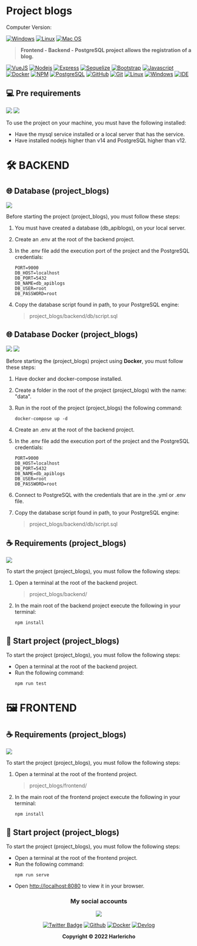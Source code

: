 # Project blogs

Computer Version:

[![Windows](https://img.shields.io/badge/Windows-0078D6?style=for-the-badge&logo=windows&logoColor=white)](https://www.microsoft.com/es-es/windows/windows-11?r=1)
[![Linux](https://img.shields.io/badge/Linux-FF6600?style=for-the-badge&logo=linux&logoColor=white)](https://ubuntu.com/)
[![Mac OS](https://img.shields.io/badge/mac%20os-000000?style=for-the-badge&logo=macos&logoColor=F0F0F0)](https://www.apple.com/la/mac/)

> <strong> Frontend - Backend - PostgreSQL project allows the registration of a blog.</strong>

[![VueJS](https://img.shields.io/badge/Vue.js-35495E?style=for-the-badge&logo=vue.js&logoColor=4FC08D)](https://cli.vuejs.org/)
[![Nodejs](https://img.shields.io/badge/Node.js-339933?style=for-the-badge&logo=nodedotjs&logoColor=white)](https://nodejs.org/es/)
[![Express](https://img.shields.io/badge/Express.js-404D59?style=for-the-badge&logo=express)](https://expressjs.com/es/)
[![Sequelize](https://img.shields.io/badge/Sequelize-52B0E7?style=for-the-badge&logo=Sequelize&logoColor=white)](https://sequelize.org/)
[![Bootstrap](https://img.shields.io/badge/Bootstrap-563D7C?style=for-the-badge&logo=bootstrap&logoColor=white)](https://getbootstrap.com/)
[![Javascript](https://img.shields.io/badge/JavaScript-323330?style=for-the-badge&logo=javascript&logoColor=F7DF1E)](https://www.javascript.com/)
[![Docker](https://img.shields.io/badge/Docker-2496ED?style=for-the-badge&logo=docker&logoColor=white)](https://www.docker.com/)
[![NPM](https://img.shields.io/badge/npm-CB3837?style=for-the-badge&logo=npm&logoColor=white)](https://www.npmjs.com/)
[![PostgreSQL](https://img.shields.io/badge/PostgreSQL-316192?style=for-the-badge&logo=postgresql&logoColor=white)](https://www.postgresql.org/)
[![GitHub](https://img.shields.io/badge/GitHub-100000?style=for-the-badge&logo=github&logoColor=white)](https://github.com/)
[![Git](https://img.shields.io/badge/Git-E34F26?style=for-the-badge&logo=git&logoColor=white)](https://git-scm.com/)
[![Linux](https://img.shields.io/badge/Linux-FF6600?style=for-the-badge&logo=linux&logoColor=white)](https://www.linux.org/)
[![Windows](https://img.shields.io/badge/Windows-017AD7?style=for-the-badge&logo=windows&logoColor=white)](https://www.microsoft.com/es-es/windows/windows-11?r=1)
[![IDE](https://img.shields.io/badge/Visual_studio_code-0078D4?style=for-the-badge&logo=visual%20studio%20code&logoColor=white)](https://code.visualstudio.com/)

## 💻 Pre requirements

<img src="https://img.shields.io/badge/Node.js-339933?style=for-the-badge&logo=nodedotjs&logoColor=white" />
<img src="https://img.shields.io/badge/PostgreSQL-316192?style=for-the-badge&logo=postgresql&logoColor=white" />

To use the project on your machine, you must have the following installed:

- Have the mysql service installed or a local server that has the service.
- Have installed nodejs higher than v14 and PostgreSQL higher than v12.

# 🛠️ BACKEND

## 🌐 Database (project_blogs)

<img src="https://img.shields.io/badge/PostgreSQL-316192?style=for-the-badge&logo=postgresql&logoColor=white" />

Before starting the project (project_blogs), you must follow these steps:

1. You must have created a database (db_apiblogs), on your local server.
2. Create an .env at the root of the backend project.
3. In the .env file add the execution port of the project and the PostgreSQL credentials:

   ```
   PORT=9000
   DB_HOST=localhost
   DB_PORT=5432
   DB_NAME=db_apiblogs
   DB_USER=root
   DB_PASSWORD=root
   ```

4. Copy the database script found in path, to your PostgreSQL engine:

   > project_blogs/backend/db/script.sql

## 🌐 Database Docker (project_blogs)

<img src="https://img.shields.io/badge/Docker-2496ED?style=for-the-badge&logo=docker&logoColor=white" />
<img src="https://img.shields.io/badge/PostgreSQL-316192?style=for-the-badge&logo=postgresql&logoColor=white" />

Before starting the (project_blogs) project using <strong>Docker</strong>, you must follow these steps:

1. Have docker and docker-compose installed.
2. Create a folder in the root of the project (project_blogs) with the name: "data".
3. Run in the root of the project (project_blogs) the following command:

   ```
   docker-compose up -d
   ```

4. Create an .env at the root of the backend project.
5. In the .env file add the execution port of the project and the PostgreSQL credentials:

   ```
   PORT=9000
   DB_HOST=localhost
   DB_PORT=5432
   DB_NAME=db_apiblogs
   DB_USER=root
   DB_PASSWORD=root
   ```

6. Connect to PostgreSQL with the credentials that are in the .yml or .env file.
7. Copy the database script found in path, to your PostgreSQL engine:

   > project_blogs/backend/db/script.sql

## ☕ Requirements (project_blogs)

<img src="https://img.shields.io/badge/Node.js-339933?style=for-the-badge&logo=nodedotjs&logoColor=white" />

To start the project (project_blogs), you must follow the following steps:

1. Open a terminal at the root of the backend project.
   > project_blogs/backend/
2. In the main root of the backend project execute the following in your terminal:
   ```
   npm install
   ```

## 🚀 Start project (project_blogs)

To start the project (project_blogs), you must follow the following steps:

- Open a terminal at the root of the backend project.
- Run the following command:
  ```
  npm run test
  ```

# 🖼️ FRONTEND

## ☕ Requirements (project_blogs)

<img src="https://img.shields.io/badge/Vue.js-35495E?style=for-the-badge&logo=vue.js&logoColor=4FC08D" />

To start the project (project_blogs), you must follow the following steps:

1. Open a terminal at the root of the frontend project.
   > project_blogs/frontend/
2. In the main root of the frontend project execute the following in your terminal:
   ```
   npm install
   ```

## 🚀 Start project (project_blogs)

To start the project (project_blogs), you must follow the following steps:

- Open a terminal at the root of the frontend project.
- Run the following command:
  ```
  npm run serve
  ```
- Open [http://localhost:8080](http://localhost:8080) to view it in your browser.

<div align="center">

### My social accounts

![](https://avatars.githubusercontent.com/u/42042270?s=48&v=4)

[![Twitter Badge](https://img.shields.io/badge/Twitter-1DA1F2?style=for-the-badge&logo=twitter&logoColor=white)](https://twitter.com/harlericho)
[![Github](https://img.shields.io/badge/GitHub-100000?style=for-the-badge&logo=github&logoColor=white)](https://github.com/harlericho)
[![Docker](https://img.shields.io/badge/Docker-2496ED?style=for-the-badge&logo=docker&logoColor=white)](https://hub.docker.com/u/harlericho)
[![Devlog](https://img.shields.io/badge/dev.to-0A0A0A?style=for-the-badge&logo=dev.to&logoColor=white)](https://harlericho.netlify.app)

</div>

<p align="center"><strong>Copyright © 2022 Harlericho</strong></p>
